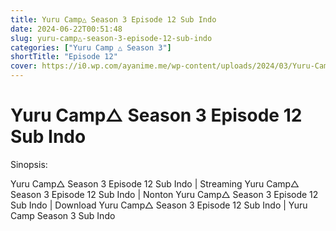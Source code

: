 ```yaml
---
title: Yuru Camp△ Season 3 Episode 12 Sub Indo
date: 2024-06-22T00:51:48
slug: yuru-camp△-season-3-episode-12-sub-indo
categories: ["Yuru Camp △ Season 3"]
shortTitle: "Episode 12"
cover: https://i0.wp.com/ayanime.me/wp-content/uploads/2024/03/Yuru-Camp-Season-3-1-768x1084-1.jpg
---
```


# Yuru Camp△ Season 3 Episode 12 Sub Indo

<iframe-loader iframe-src1="https://play.ayanime.me/include/fluidplayer/fluidplayer.php?VideoSrc1=https%3A%2F%2Fdrive.google.com%2Ffile%2Fd%2F143tbtGZu2G6Xq7sUhAAjijk6EgmLiMql%2Fpreview&VideoType1=video%2Fmp4&VideoQuality1=480p&VideoSrc2=https%3A%2F%2Fdrive.google.com%2Ffile%2Fd%2F10Rc6pKRu5lVKmYgJGNCEIaGuCd1htQE5%2Fpreview&VideoType2=video%2Fmp4&VideoQuality2=720p&VideoSrc3=https%3A%2F%2Fdrive.google.com%2Ffile%2Fd%2F1CxgoBOWkvCN1QtE4P4LSPFfoPGVRnXnx%2Fpreview&VideoType3=video%2Fmp4&VideoQuality3=1080p&VideoSrc4=&VideoType4=&VideoQuality4=&VideoPoster=&VideoTrack1=&kind1=&srclang1=&label1=&default1=&VideoTrack2=&kind2=&srclang2=&label2=&default2=&player=fluid+player&server=Drive+API&api=&width=100%25&height=900px" iframe-src2="https://drive.google.com/file/d/1CxgoBOWkvCN1QtE4P4LSPFfoPGVRnXnx/preview"></iframe-loader>

Sinopsis:
<p>Yuru Camp△ Season 3 Episode 12 Sub Indo | Streaming Yuru Camp△ Season 3 Episode 12 Sub Indo | Nonton Yuru Camp△ Season 3 Episode 12 Sub Indo | Download Yuru Camp△ Season 3 Episode 12 Sub Indo | Yuru Camp Season 3 Sub Indo</p>

